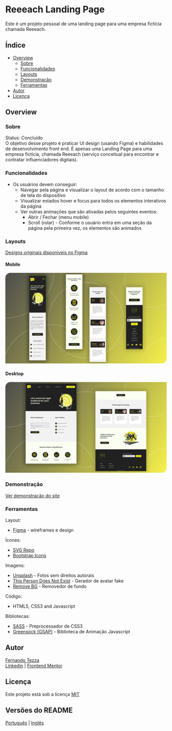 # Reeeach Landing Page

Este é um projeto pessoal de uma landing page para uma empresa fictícia chamada Reeeach.

## Índice

- [Overview](#overview)
  - [Sobre](#sobre)
  - [Funcionalidades](#funcionalidades)
  - [Layouts](#layouts)  
  - [Demonstração](#demonstração)
  - [Ferramentas](#ferramentas)
- [Autor](#autor)
- [Licença](#licença)

## Overview

### Sobre
Status: Concluído\
O objetivo desse projeto é praticar UI design (usando Figma) e habilidades de desenvolvimento front end.
É apenas uma Landing Page para uma empresa fictícia, chamada Reeeach (serviço conceitual para encontrar e contratar influenciadores digitais). 

### Funcionalidades
- Os usuários devem conseguir:
   - Navegar pela página e visualizar o layout de acordo com o tamanho de tela do dispositivo
   - Visualizar estados hover e focus para todos os elementos interativos da página 
   - Ver outras animações que são ativadas pelos seguintes eventos:
        - Abrir / Fechar (menu mobile)
        - Scroll (rolar) - Conforme o usuário entra em uma seção da página pela primeira vez, os elementos são animados        

### Layouts  

[Designs originais disponíveis no Figma](https://www.figma.com/file/itIPrw2fLlYAdGdEjNmE8q/Influencers-Landing-Page?node-id=32%3A2)

#### Mobile

![Mobile](design\mobile-layout.png)

#### Desktop

![Desktop](design\desktop-layout.png)

### Demonstração
[Ver demonstração do site](https://nandotezza.github.io/reeeach/)

### Ferramentas

Layout:
- [Figma](https://www.figma.com) - wireframes e design

Ícones:
- [SVG Repo](https://www.svgrepo.com/) 
- [Bootstrap Icons](https://icons.getbootstrap.com/)

Imagens:
- [Unsplash](https://unsplash.com/) - Fotos sem direitos autorais
- [This Person Does Not Exist](https://thispersondoesnotexist.com/) - Gerador de avatar fake
- [Remove BG](https://www.remove.bg/) - Removedor de fundo

Código:
- HTML5, CSS3 and Javascript

Bibliotecas:
- [SASS](https://sass-lang.com/) - Preprocessador de CSS3 
- [Greensock (GSAP)](https://greensock.com/) - Biblioteca de Animação Javascript

## Autor

[Fernando Tezza](https://github.com/nandotezza) \
[Linkedin](https://www.linkedin.com/feed/)  |  [Frontend Mentor](https://www.frontendmentor.io/profile/nandotezza)

## Licença

Este projeto está sob a licença [MIT](./LICENSE) 

## Versões do README
[Português](./README-pt-br.md)  |  [Inglês](./README.md)